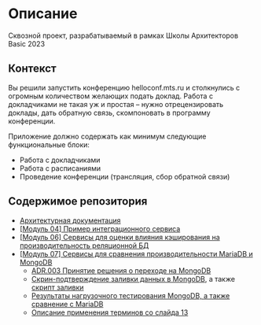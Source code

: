 # Описание
Сквозной проект, разрабатываемый в рамках Школы Архитекторов Basic 2023

## Контекст
Вы решили запустить конференцию helloconf.mts.ru и столкнулись с огромным количеством желающих подать доклад. Работа с докладчиками не такая уж и простая – нужно отрецензировать доклады, дать обратную связь, скомпоновать в программу конференции.

Приложение должно содержать как минимум следующие функциональные блоки:
- Работа с докладчиками
- Работа с расписаниями
- Проведение конференции (трансляция, сбор обратной связи)

## Содержимое репозитория
- [Архитектурная документация](./docs/README.md)
- [[Модуль 04] Пример интеграционного сервиса](./module_04/README.md)
- [[Модуль 06] Сервисы для оценки влияния кэширования на производительность реляционной БД](./module_06/)
- [[Модуль 07] Сервисы для сравнения производительности MariaDB и MongoDB](./module_07/)
  - [ADR.003 Принятие решения о переходе на MongoDB](/docs/adr/adr.003.md)
  - [Скрин-подтверждение заливки данных в MongoDB](/module_07/screen_import_mongodb.png), а также [скрипт заливки](./module_07/import_data.py)
  - [Результаты нагрузочного тестирования MongoDB, а также сравнение с MariaDB](./module_07/mariadb_vs_mongodb.md)
  - [Описание применения терминов со слайда 13](/module_07/mongodb_operations.md)

